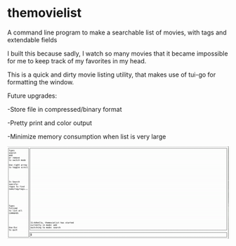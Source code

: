 # themovielist
A command line program to make a searchable list of movies, with tags and extendable fields

I built this because sadly, I watch so many movies that it became impossible for me to keep track of 
my favorites in my head.

This is a quick and dirty movie listing utility, that makes use of tui-go for formatting the window.

Future upgrades:

-Store file in compressed/binary format

-Pretty print and color output

-Minimize memory consumption when list is very large

![](demo.gif)
